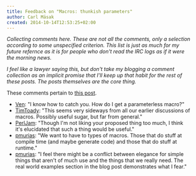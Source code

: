 ```yaml
---
title: Feedback on "Macros: thunkish parameters"
author: Carl Mäsak
created: 2014-10-14T12:53:25+02:00
---
```

*Collecting comments here. These are not all the comments, only a selection according to some unspecified criterion. This list is just as much for my future refernce as it is for people who don't read the IRC logs as if it were the morning news.*

*I feel like a lawyer saying this, but don't take my blogging a comment collection as an implicit promise that I'll keep up that habit for the rest of these posts. The posts themselves are the core thing.*

These comments pertain to [this post](http://strangelyconsistent.org/blog/macros-thunkish-parameters).

* [Ven](http://irclog.perlgeek.de/perl6/2014-10-13#i_9501058): "I know how to catch you. How do I get a parameterless macro?"
* [TimToady](http://irclog.perlgeek.de/perl6/2014-10-13#i_9501144): "This seems very sideways from all our earlier discussions of macros. Possibly useful sugar, but far from general."
* [PerlJam](http://irclog.perlgeek.de/perl6/2014-10-13#i_9501253): "Though I'm not liking your proposed thing too much, I think it's elucidated that such a thing would be useful."
* [pmurias](http://irclog.perlgeek.de/perl6/2014-10-13#i_9501370): "We want to have to types of macros. Those that do stuff at compile time (and maybe generate code) and those that do stuff at runtime."
* [pmurias](http://irclog.perlgeek.de/perl6/2014-10-13#i_9501706): "I feel there might be a conflict between elegance for simple things that aren't of much use and the things that we really need. The real world examples section in the blog post demonstrates what I fear."
